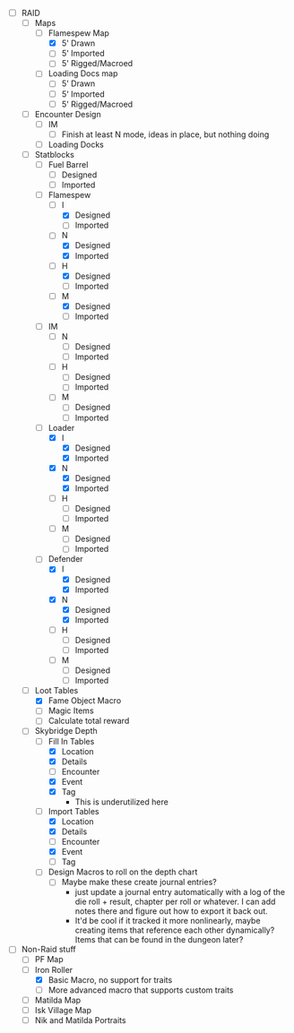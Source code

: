 - [ ] RAID
	- [ ] Maps
		- [ ] Flamespew Map
			- [x] 5' Drawn
			- [ ] 5' Imported
			- [ ] 5' Rigged/Macroed
		- [ ] Loading Docs map
			- [ ] 5' Drawn
			- [ ] 5' Imported
			- [ ] 5' Rigged/Macroed
	- [ ] Encounter Design
		- [ ] IM
			- [ ] Finish at least N mode, ideas in place, but nothing doing
		- [ ] Loading Docks
	- [ ] Statblocks
		- [ ] Fuel Barrel
			- [ ] Designed
			- [ ] Imported
		- [ ] Flamespew
			- [ ] I
				- [x] Designed
				- [ ] Imported
			- [ ] N
				- [x] Designed
				- [x] Imported
			- [ ] H
				- [x] Designed
				- [ ] Imported
			- [ ] M
				- [x] Designed
				- [ ] Imported
		- [ ] IM
			- [ ] N
				- [ ] Designed
				- [ ] Imported
			- [ ] H
				- [ ] Designed
				- [ ] Imported
			- [ ] M
				- [ ] Designed
				- [ ] Imported
		- [ ] Loader
			- [x] I
				- [x] Designed
				- [x] Imported
			- [x] N
				- [x] Designed
				- [x] Imported
			- [ ] H
				- [ ] Designed
				- [ ] Imported
			- [ ] M
				- [ ] Designed
				- [ ] Imported
		- [ ] Defender
			- [x] I
				- [x] Designed
				- [x] Imported
			- [x] N
				- [x] Designed
				- [x] Imported
			- [ ] H
				- [ ] Designed
				- [ ] Imported
			- [ ] M
				- [ ] Designed
				- [ ] Imported
	- [ ] Loot Tables
		- [x] Fame Object Macro
		- [ ] Magic Items
		- [ ] Calculate total reward
	- [ ] Skybridge Depth
		- [ ] Fill In Tables
			- [x] Location
			- [x] Details
			- [ ] Encounter
			- [x] Event
			- [x] Tag
				- This is underutilized here
		- [ ] Import Tables
			- [x] Location
			- [x] Details
			- [ ] Encounter
			- [x] Event
			- [ ] Tag
		- [ ] Design Macros to roll on the depth chart
			- [ ] Maybe make these create journal entries?
				- just update a journal entry automatically with a log of the die roll + result, chapter per roll or whatever. I can add notes there and figure out how to export it back out.
				- It'd be cool if it tracked it more nonlinearly, maybe creating items that reference each other dynamically? Items that can be found in the dungeon later?
- [ ] Non-Raid stuff
	- [ ] PF Map
	- [ ] Iron Roller
		- [x] Basic Macro, no support for traits
		- [ ] More advanced macro that supports custom traits
	- [ ] Matilda Map
	- [ ] Isk Village Map
	- [ ] Nik and Matilda Portraits